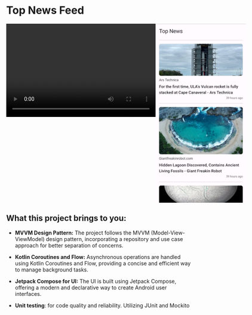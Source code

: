 # Top News Feed
<div style="display: flex; flex-direction: row;">
  <video width="400" height="250" controls>
    <source src="./readme/r_video.mp4" type="video/mp4">
  </video>
  <img src="./readme/s.jpg" style="height: 480px;">
</div>

## What this project brings to you:
- **MVVM Design Pattern:** The project follows the MVVM (Model-View-ViewModel) design pattern, incorporating a repository and use case approach for better separation of concerns.

- **Kotlin Coroutines and Flow:** Asynchronous operations are handled using Kotlin Coroutines and Flow, providing a concise and efficient way to manage background tasks.

- **Jetpack Compose for UI:** The UI is built using Jetpack Compose, offering a modern and declarative way to create Android user interfaces.

- **Unit testing**: for code quality and reliability. Utilizing JUnit and Mockito




